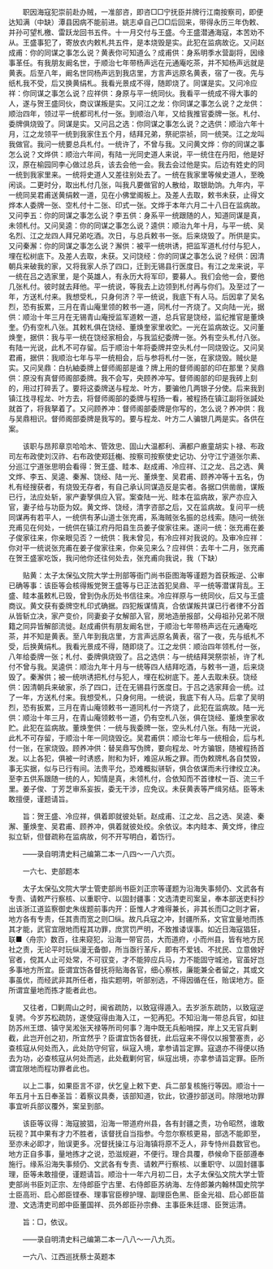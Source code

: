 <!-- { "loadSidebar": true } -->
　　职因海寇犯崇前赴办贼，一准部咨，即咨□□宁抚臣并牌行江南按察司，即便达知满（中缺）潭县因病不能前进。姚志卓自己□□后回来，带得永历三年伪敕、并孙可望札檄、雷跃龙回书五件。十一月交付与王盛。今王盛潜通海寇，本苦劝不从。王盛事犯了，寄放衣内敕札共五件，是本烧毁是实。此犯在监病故讫。又问赵成甫：你的同谋之事怎么说？黄表你可知道么？成甫供：身系明季水营副将，因缘事革任。有我朋友阚名世，于顺治七年带杨声远在元通庵吃茶，并不知杨声远就是黄表。后至八年，阚名世同杨声远到我店里，方言声远原名黄表，宿了一夜。先与纸札我不受，后又换黄绢札。我看光景成不得，随即烧了。同谋是实。又问冷应祥：你同谋之事怎么说？应祥供：身原与平一统同伙。我看平一统成不得大事的人，遂与贺王盛同伙，商议谋叛是实。又问江之龙：你同谋之事怎么说？之龙供：顺治四年，领过平一统都司札付一张。到顺治八年，又给我推官委牌一张。札付、委牌俱烧毁了。同谋是实。又问吕之选：你同谋之事怎么说？之选供：顺治六年十月，江之龙领平一统到我家住五个月，结拜兄弟，祭祀崇祯，同一统哭。江之龙叫我做官。我问一统要总兵札付。一统许了，不曾与我。又问黄文烨：你的同谋之事怎么说？文烨供：顺治六年间，有陆一光同史道人来说，平一统住在丹阳，他是好汉，原在榆园同李心做过总兵，该去会他一会。我去会过他是实。后边有姓史的同一统到我家里来。一统将史道人又差往别处去了。一统在我家里等候史道人，至晚闲谈。二更时分，取出札付几张，叫我凡要做官的人散给，取银助饷。九年内，平一统同吴君甫送黄绢敕一道，见在小佛堂阁板上。及差人去取，敕书未获，止得文烨本人委牌一张、空札付十二张、印式一张。文烨于本年六月二十八日在监病故。又问李五：你的同谋之事怎么说？李五供：身系平一统跟随的人，知道同谋是真，未领札付。又问吴逵：你的同谋之事怎么说？逵供：顺治九年十月，与平一统、吴名烈、江之龙四人拜兄弟吃酒。次日，与总兵敕书一张。后来烧毁了。所供是实。又问秦澥：你的同谋之事怎么说？澥供：被平一统哄诱，把监军道札付付与犯人，埋在松树底下。及差人去取，未获。又问饶经：你的同谋之事怎么说？经供：因清朝兵来破我的家，又将我家人杀了四口，迁到无锡县行医度日。有江之龙来说，平一统在吕之选家里，是个英雄人，有永历大将军印，要募人。我们会他一会，要他几张札付。彼时就去拜他。平一统说，等我去上边领到札付再与你们。及至过了一年，方送札付来。我想受札，只身何济？平一统说，我底下有人马。后因拿了吴名烈，恐有扳累，三月在青山庵里领的敕书一道，同札付一齐烧了。又向陆一光，据供：顺治十年三月在无锡青山庵授监军道敕一道，总兵官是饶经，监纪推官是董焕奎。仍有空札八张。其敕札俱在饶经、董焕奎家里收贮。一光在监病故讫。又问董焕奎，据供：我与平一统在饶经家相会，与我监纪委牌一张。外有空头札付八张。有陆一光说，此札不可存留。后于顺治十年将委牌并空头札付一同烧毁讫。又问吴君甫，据供：我顺治七年与平一统相会，后与参将札付一张，在家烧毁。贼伙是实。又问吴鼎：白杭紬委牌上督师阁部是谁？牌上用的督师阁部的印在那里？吴鼎供：原没有真督师阁部委牌。我不会写，央顾养冲写。督师阁部的印是我砖上刻的，用过打碎丢了。要将这委牌送与程龙、叶方，要骗他几两银子分使。后来我到镇江找寻程龙、叶方去，将督师阁部的委牌与程扬一看，被程扬在镇江副将张諴处就首了，将我拏着了。又问顾养冲：督师阁部委牌是你写的，怎么说？养冲供：我与吴鼎相识。督师阁部委牌是我写的。要与程龙、叶方二人骗银几两是实。各供在案。

　　该职与昂邦章京哈哈木、管效忠、固山大温都利、满都户廒童胡实卜禄、布政司左布政使刘汉祚、右布政使郑廷櫆、按察司按察使史记功、分守江宁道张尔素、分巡江宁道张思明会看得：贺王盛、眭本、赵成甫、冷应祥、江之龙、吕之选、黄文烨、李五、吴逵、秦澥、饶经、陆一光、董焕奎、吴君甫、顾养冲等十五名，伪札有经搜获者，有烧毁无存者，有自己承认同谋造反是实者。各据口供凿凿，谋叛已行，法应处斩，家产妻孥俱应入官。案查陆一光、眭本在监病故，家产亦应入官，妻子给与功臣为奴。黄文烨、饶经，清字咨部之后，又在监病故。复问平一统同谋再有若平人，一统供有茅山道士张充甫，系海贼张名振的总线索。随问一统张充甫见在何处，一统供在镇江府丹阳县生员姜子俊家往来。遂问一统：张充甫在姜子俊家往来，你亲眼见否？一统供：我未曾见，有冷应祥对我说的。及审冷应祥：你对平一统说张充甫在姜子俊家往来，你亲见来么？应祥供：去年十二月，张充甫在贺王盛家吃饭，我问他你还往何处去，张充甫向我说，我（下缺）

　　贴黄：太子太保弘文院大学士刑部等衙门尚书臣图海等谨题为首获叛逆、公审已确等事：该臣等会核得叛党贺王盛等与已正法首犯吴鼎、平一统等潜谋背乱。王盛、眭本虽敕札已毁，曾到伪永历处书信往来。冷应祥原与一统同伙，后又与王盛商议。黄文获有委牌空札印式确据。四犯叛谋情真，合依谋叛共谋已行者律不分首从皆斩立决，家产变价，同妻妾子女解部入官，房地造册报部，父母祖孙兄弟不限籍之同异皆解部流徙。赵成甫供有朋友阚名世，于顺治七年带杨声远在元通庵吃茶，并不知是黄表。至八年到我店里，方言声远原名黄表，宿了一夜，先与纸札不受，后换黄绢札。我看光景成不得，随即烧了。江之龙供：顺治四年领札付一张，八年给委牌一张；札付、委牌俱烧毁了。吕之选供：与一统结拜哭祭崇祯，许了札付不曾与我。吴逵供：顺治九年十月与一统等四人结拜吃酒，与敕书一道，后来烧毁了。秦澥供；被一统哄诱把札付与犯人，埋在松树底下。差人去取未获。饶经供：因清朝兵来破家，杀了四口，迁在无锡县行医度日。于吕之选家拜会一统。过了一年，方送札付来。我想受札，只身何用。一统说，我底下有人马。后拿了吴明烈，恐有扳累，三月在青山庵领敕书一道同札付一齐烧了，此犯在监病故。陆一光供：顺治十年三月，在青山庵领敕书一道，仍有空札八张，俱在饶经、董焕奎家收贮。此犯在监病故。董焕奎供：一统与我委牌一张，空头札付八张。有陆一光说，此札不可存留，于顺治十年一同烧毁讫。吴君甫供：顺治七年与一统相会，后与札付一张，在家烧毁。顾养冲供：替吴鼎写伪牌，要向程龙、叶方骗银，随被程扬首发。以上各犯，俱被一时诱惑，附和为奸，难逭从叛之罪。而伪敕牌札各自焚毁，事无实据，似与已行有间。法贵平允，恐难概拟骈斩，俱合依谋而未行律绞立决。至李五供系跟随一统的人，知情是真，未领札付，合依知而不首律杖一百、流三千里。姜子俊、丁芳芝审系妄扳，委无干涉，应免议。未获黄表等严缉另结。臣等未敢擅便，谨题请旨。

　　旨：贺王盛、冷应祥，俱着即就彼处斩。赵成甫、江之龙、吕之选、吴逵、秦澥、董焕奎、吴君甫、顾养冲，俱着就彼处绞。余依议。本内眭本、黄文烨，律应拟立斩，但督疏称在监病故，何不开写明白，着饬行。

　　——录自明清史料己编第二本一八四～一八六页。

　　一六七、吏部题本

　　太子太保弘文院大学士管吏部尚书臣刘正宗等谨题为沿海失事频仍、文武各有专责、请敕严行察核、以重职守、以固封疆事：文选清吏司案呈，奉本部送吏科抄出该浙江道监察御史朱绂题前事内开：臣惟人才难得兼长，非其长而□之则才窘，地方各有专责，任其责而宽之则□纵。故凡兵寇之冲，封疆所系，文官宜量地而拣其才能，武官宜限地而程其功罪，庶赏罚严明，不致推诿误事。如近日海寇猖狂，联■〈舟宗〉数百，往来窥犯，沿海一带官员，大而道府，小而州县，皆有地方民社之责，无论平时玩纵漫无备御，所当亟行革斥，即有不爱钱、不扰民、立意做好官者，傥其人止可处常，不可驭变，才不能猝应兵马，力不能固守城池，官虽好岂多事地方所宜。臣谓宜饬各督抚将贴海各官，细心察核，廉能兼全者留之，其或文事虽优，而经武非其所任者，指实题明，听部别选，不得因循在任，贻误地方。臣所谓宜量地而拣才能者此也。

　　又往者，□剿周山之时，闽省疏防，以致寇得遁入。去岁浙东疏防，以致寇逆复骋。今岁苏松疏防，遂使寇得由海入江，一犯再犯。不知沿海一带总兵官，如驻防苏州王燝、镇守吴淞张天禄等所司何事？海中既无兵船哨探，岸上又无官兵剿截，此岂开创之初，所宜然乎？臣谓宜饬各督抚，此后寇来不得仅以报警塞责，必查核寇从何处而入，此处防守何官，纵寇入境，拿参请旨定罪。寇退亦不得便以扬去为功，必查核寇从何处而逃，此处截剿何官，纵寇出境，亦拿参请旨定罪。臣所谓宜限地而程功罪者此也。

　　以上二事，如果臣言不谬，伏乞皇上敕下吏、兵二部复核施行等因。顺治十一年五月十五日奉圣旨：着察议具奏，该部知道，钦此，钦遵抄部送司。除限地功罪事宜听兵部议覆外，案呈到部。

　　该臣等议得：海寇披猖，沿海一带道府州县，各有封疆之责，功令昭然，谁敢玩视？其中果有才力不胜者，该督抚自当指参。今忽尔察核更易，部选不能即至，至亦未必即才，贻误更多。况督抚操江与沿海镇将原不乏人，非专恃州县数官也。地方正自多事，量地拣才之说，恐滋规避，不便行。理合具覆，恭候命下臣部遵奉施行。缘系沿海失事频仍、文武各有专责、请敕严行察核、以重职守、以固封疆事理，臣等未敢擅便，谨题请旨。顺治十一年六月初二日，太子太保弘文院大学士管吏部尚书臣刘正宗、左侍郎臣宁古里、右侍郎臣苏纳海、左侍郎兼内翰林国史院学士臣高珩、启心郎臣铿泰、理事官臣穆护理、副理臣色黑、臣金光祖、启心郎臣苗澄、文选清吏司郎中臣董国祥、员外郎臣孙宗彝、主事臣朱廷璟、臣贺运清。

　　旨：□，依议。

　　——录自明清史料己编第二本一八八～一八九页。

　　一六八、江西巡抚蔡士英题本

